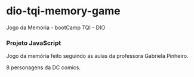 # dio-tqi-memory-game
Jogo da Memória - bootCamp TQI - DIO
<h3>Projeto JavaScript</h3>
<p>Jogo da memória feito seguindo as aulas da professora Gabriela Pinheiro.<br></p>
<p>8 personagens da DC comics.</p>
